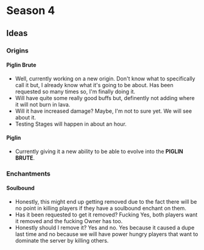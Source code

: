 # Season 4
## Ideas
### Origins
#### Piglin Brute
* Well, currently working on a new origin. Don't know what to specifically call it but, I already know what it's going to be about. Has been requested so many times so, I'm finally doing it.
* Will have quite some really good buffs but, definently not adding where it will not burn in lava.
* Will it have increased damage? Maybe, I'm not to sure yet. We will see about it.
* Testing Stages will happen in about an hour.
#### Piglin
* Currently giving it a new ability to be able to evolve into the **PIGLIN BRUTE**.
### Enchantments
#### Soulbound
* Honestly, this might end up getting removed due to the fact there will be no point in killing players if they have a soulbound enchant on them.
* Has it been requested to get it removed? Fucking Yes, both players want it removed and the fucking Owner has too.
* Honestly should I remove it? Yes and no. Yes because it caused a dupe last time and no because we will have power hungry players that want to dominate the server by killing others.
